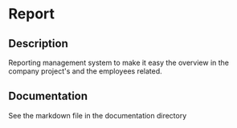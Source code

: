 # Report #
## Description ##
Reporting management system to make it easy the overview in 
the company project's and the employees related.
## Documentation ##
See the markdown file in the documentation directory